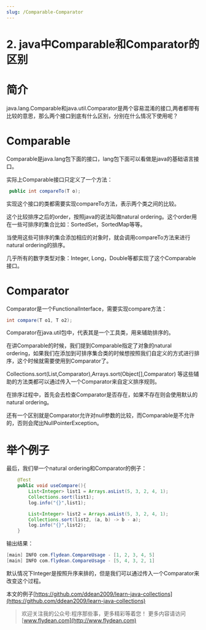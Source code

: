 ```yaml
---
slug: /Comparable-Comparator
---
```


# 2. java中Comparable和Comparator的区别

# 简介

java.lang.Comparable和java.util.Comparator是两个容易混淆的接口,两者都带有比较的意思，那么两个接口到底有什么区别，分别在什么情况下使用呢？

# Comparable

Comparable是java.lang包下面的接口，lang包下面可以看做是java的基础语言接口。

实际上Comparable接口只定义了一个方法：

~~~java
 public int compareTo(T o);
~~~

实现这个接口的类都需要实现compareTo方法，表示两个类之间的比较。

这个比较排序之后的order，按照java的说法叫做natural ordering。这个order用在一些可排序的集合比如：SortedSet，SortedMap等等。

当使用这些可排序的集合添加相应的对象时，就会调用compareTo方法来进行natural ordering的排序。

几乎所有的数字类型对象：Integer, Long，Double等都实现了这个Comparable接口。

# Comparator

Comparator是一个FunctionalInterface，需要实现compare方法：

~~~java
int compare(T o1, T o2);
~~~

Comparator在java.util包中，代表其是一个工具类，用来辅助排序的。

在讲Comparable的时候，我们提到Comparable指定了对象的natural ordering，如果我们在添加到可排序集合类的时候想按照我们自定义的方式进行排序，这个时候就需要使用到Comparator了。

Collections.sort(List,Comparator),Arrays.sort(Object[],Comparator) 等这些辅助的方法类都可以通过传入一个Comparator来自定义排序规则。

在排序过程中，首先会去检查Comparator是否存在，如果不存在则会使用默认的natural ordering。

还有一个区别就是Comparator允许对null参数的比较，而Comparable是不允许的，否则会爬出NullPointerException。


# 举个例子

最后，我们举一个natural ordering和Comparator的例子：

~~~java
    @Test
    public void useCompare(){
        List<Integer> list1 = Arrays.asList(5, 3, 2, 4, 1);
        Collections.sort(list1);
        log.info("{}",list1);

        List<Integer> list2 = Arrays.asList(5, 3, 2, 4, 1);
        Collections.sort(list2, (a, b) -> b - a);
        log.info("{}",list2);
    }
~~~

输出结果：

~~~java
[main] INFO com.flydean.CompareUsage - [1, 2, 3, 4, 5]
[main] INFO com.flydean.CompareUsage - [5, 4, 3, 2, 1]
~~~

默认情况下Integer是按照升序来排的，但是我们可以通过传入一个Comparator来改变这个过程。

本文的例子[https://github.com/ddean2009/learn-java-collections](https://github.com/ddean2009/learn-java-collections)

> 欢迎关注我的公众号:程序那些事，更多精彩等着您！
> 更多内容请访问 [www.flydean.com](http://www.flydean.com)
